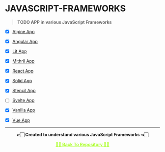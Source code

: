 # JAVASCRIPT-FRAMEWORKS

>**TODO APP in various JavaScript Frameworks**

 - [x] [Alpine App](https://github.com/Amey-Thakur/JAVASCRIPT-FRAMEWORKS/tree/main/Alpine%20App)
 
 - [x] [Angular App](https://github.com/Amey-Thakur/JAVASCRIPT-FRAMEWORKS/tree/main/Angular%20App)
 
 - [x] [Lit App](https://github.com/Amey-Thakur/JAVASCRIPT-FRAMEWORKS/tree/main/Lit%20App)
 
 - [x] [Mithril App](https://github.com/Amey-Thakur/JAVASCRIPT-FRAMEWORKS/tree/main/Mithril%20App)
 
 - [x] [React App](https://github.com/Amey-Thakur/JAVASCRIPT-FRAMEWORKS/tree/main/React%20App)
 
 - [x] [Solid App](https://github.com/Amey-Thakur/JAVASCRIPT-FRAMEWORKS/tree/main/Solid%20App)
 
 - [x] [Stencil App](https://github.com/Amey-Thakur/JAVASCRIPT-FRAMEWORKS/tree/main/Stencil%20App)
 
 - [ ] [Svelte App](https://github.com/Amey-Thakur/JAVASCRIPT-FRAMEWORKS/tree/main/Svelte%20App)
 
 - [x] [Vanilla App](https://github.com/Amey-Thakur/JAVASCRIPT-FRAMEWORKS/tree/main/Vanilla%20App)
 
 - [x] [Vue App](https://github.com/Amey-Thakur/JAVASCRIPT-FRAMEWORKS/tree/main/Vue%20App)

---

<p align="center"> <b> 👉🏻 Created to understand various JavaScript Frameworks 👈🏻 <b> </p>
 
<p align="center"><a href='https://github.com/Amey-Thakur/JAVASCRIPT-FRAMEWORKS', style='color: greenyellow;'> ✌🏻 Back To Repository ✌🏻</p>
